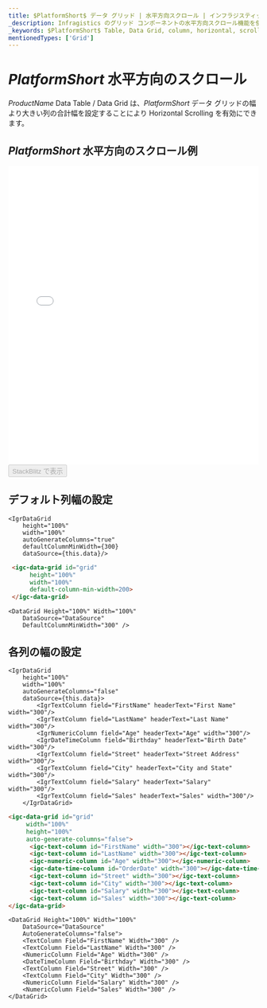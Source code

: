 ```yaml
---
title: $PlatformShort$ データ グリッド | 水平方向スクロール | インフラジスティックス
_description: Infragistics のグリッド コンポーネントの水平方向スクロール機能を使用して、列をシームレスにスクロールします。$ProductName$ テーブルのサンプルを是非お試しください!
_keywords: $PlatformShort$ Table, Data Grid, column, horizontal, scrolling, $ProductName$, Infragistics, $PlatformShort$ テーブル, データ グリッド, 列, 水平, スクロール, インフラジスティックス
mentionedTypes: ['Grid']
---
```


# $PlatformShort$ 水平方向のスクロール

$ProductName$ Data Table / Data Grid は、$PlatformShort$ データ グリッドの幅より大きい列の合計幅を設定することにより Horizontal Scrolling を有効にできます。

## $PlatformShort$ 水平方向のスクロール例

<div class="sample-container loading" style="height: 600px">
    <iframe id="data-grid-column-scrolling-iframe" src='{environment:demosBaseUrl}/grids/data-grid-column-scrolling' width="100%" height="100%" seamless frameBorder="0" onload="onXPlatSampleIframeContentLoaded(this);" alt="$PlatformShort$ 水平方向のスクロール例"></iframe>
</div>
<div>
    <button data-localize="stackblitz" disabled class="stackblitz-btn"   data-iframe-id="data-grid-column-scrolling-iframe" data-demos-base-url="{environment:demosBaseUrl}">StackBlitz で表示
    </button>
</div>
<sample-button src="grids/data-grid/column-scrolling"></sample-button>

<div class="divider--half"></div>

## デフォルト列幅の設定

```tsx
<IgrDataGrid
    height="100%"
    width="100%"
    autoGenerateColumns="true"
    defaultColumnMinWidth={300}
    dataSource={this.data}/>
```
```html
 <igc-data-grid id="grid"
      height="100%"
      width="100%"
      default-column-min-width=200>
 </igc-data-grid>
```

```razor
<DataGrid Height="100%" Width="100%"                  
    DataSource="DataSource"
    DefaultColumnMinWidth="300" />
```

## 各列の幅の設定

```tsx
<IgrDataGrid
    height="100%"
    width="100%"
    autoGenerateColumns="false"
    dataSource={this.data}>
        <IgrTextColumn field="FirstName" headerText="First Name" width="300"/>
        <IgrTextColumn field="LastName" headerText="Last Name" width="300"/>
        <IgrNumericColumn field="Age" headerText="Age" width="300"/>
        <IgrDateTimeColumn field="Birthday" headerText="Birth Date" width="300"/>
        <IgrTextColumn field="Street" headerText="Street Address" width="300"/>
        <IgrTextColumn field="City" headerText="City and State" width="300"/>
        <IgrTextColumn field="Salary" headerText="Salary" width="300"/>
        <IgrTextColumn field="Sales" headerText="Sales" width="300"/>
    </IgrDataGrid>
```

```html
<igc-data-grid id="grid"
     width="100%"
     height="100%"
     auto-generate-columns="false">
      <igc-text-column id="FirstName" width="300"></igc-text-column>
      <igc-text-column id="LastName" width="300"></igc-text-column>
      <igc-numeric-column id="Age" width="300"></igc-numeric-column>
      <igc-date-time-column id="OrderDate" width="300"></igc-date-time-column>
      <igc-text-column id="Street" width="300"></igc-text-column>
      <igc-text-column id="City" width="300"></igc-text-column>
      <igc-text-column id="Salary" width="300"></igc-text-column>
      <igc-text-column id="Sales" width="300"></igc-text-column>
</igc-data-grid>
```

```razor
<DataGrid Height="100%" Width="100%"                  
    DataSource="DataSource"
    AutoGenerateColumns="false">
    <TextColumn Field="FirstName" Width="300" />
    <TextColumn Field="LastName" Width="300" />
    <NumericColumn Field="Age" Width="300" />
    <DateTimeColumn Field="Birthday" Width="300" />
    <TextColumn Field="Street" Width="300" />
    <TextColumn Field="City" Width="300" />            
    <NumericColumn Field="Salary" Width="300" />
    <NumericColumn Field="Sales" Width="300" />            
</DataGrid>
```